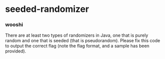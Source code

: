 # seeded-randomizer
### wooshi

There are at least two types of randomizers in Java, one that is purely random and one that is seeded (that is pseudorandom). Please fix this code to output the correct flag (note the flag format, and a sample has been provided).